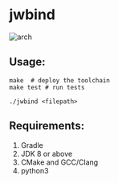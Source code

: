 # jwbind

![arch](http://assets.processon.com/chart_image/604c741763768958e99a04cf.png)

## Usage:
```
make  # deploy the toolchain
make test # run tests

./jwbind <filepath>
```

## Requirements:
1. Gradle
2. JDK 8 or above
3. CMake and GCC/Clang
4. python3
